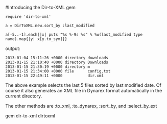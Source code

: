 #Introducing the Dir-to-XML gem

    require 'dir-to-xml'

    a = DirToXML.new.sort_by :last_modified

    a[-5..-1].each{|x| puts "%s %-9s %s" % %w(last_modified type name).map{|y| x[y.to_sym]}}

output:

    2013-01-04 15:11:26 +0000 directory downloads
    2013-01-15 21:10:40 +0000 directory Downloads
    2013-01-15 21:30:19 +0000 directory m
    2013-01-15 21:34:00 +0000 file      config.txt
    2013-01-15 22:49:11 +0000           dir.xml

The above example selects the last 5 files sorted by last modified date. Of course it also generates an XML file in Dynarex format automatically in the current directory.

The other methods are :to_xml, :to_dynarex, :sort_by, and :select_by_ext

gem dir-to-xml dirtoxml
